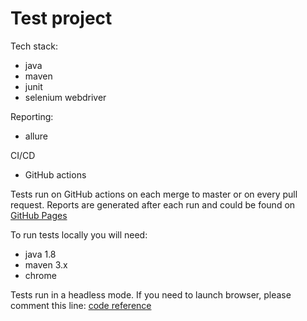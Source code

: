 # Test project
Tech stack:
* java
* maven 
* junit
* selenium webdriver

Reporting:
* allure

CI/CD
* GitHub actions

Tests run on GitHub actions on each merge to master or on every pull request.
Reports are generated after each run and could be found on [GitHub Pages](https://rberezen.github.io/selenium-task/11/)

To run tests locally you will need:
* java 1.8
* maven 3.x
* chrome

Tests run in a headless mode. If you need to launch browser, please comment this line: 
[code reference](https://github.com/rberezen/selenium-task/blob/master/src/test/java/com/berezenskyi/ruslan/SeleniumTest.java#L28)
